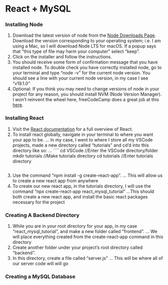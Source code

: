 # React + MySQL

### Installing Node

1. Download the latest version of node from the [Node Downloads Page](https://nodejs.org/en/download). Download the version corresponding to your operating system; i.e. I am using a Mac, so I will download Node LTS for macOS. If a popup says that “this type of file may harm your computer” select “keep”.
2. Click on the installer and follow the instructions.
3. You should receive some form of confirmation message that you have installed node. To double check you have correctly installed node, go to your terminal and type “node -v” for the current node version. You should see a line with your current node version, in my case I see “v19.1.0”
4. Optional: If you think you may need to change versions of node in your project for any reason, you should install NVM (Node Version Manager). I won’t reinvent the wheel here, freeCodeCamp does a great job at this [here](https://www.freecodecamp.org/news/node-version-manager-nvm-install-guide/). 

### Installing React

1. Visit the [React documentation](https://react.dev/) for a full overview of React.
2. To install react globally, navigate in your terminal to where you want your app to be.
... In my case, I went to where I store all my VSCode projects, made a new directory called “tutorials” and cd’d into this directory like so:
... ````
    cd VSCode //Enter the VSCode directory/folder
    mkdir tutorials //Make tutorials directory
    cd tutorials //Enter tutorials directory
   ```
3. Use the command “npm install -g create-react-app”. 
... This will allow us to create a new react app from anywhere
4. To create our new react app, in the tutorials directory, I will use the command “npx create-react-app react_mysql_tutorial”
...This should both create a new react app, and install the basic react packages necessary for the project

### Creating A Backend Directory

1. While you are in your root directory for your app, in my case “react_mysql_tutorial”, and make a new folder called “frontend”. 
... We will place everything created from the create-react-app command in this directory
2. Create another folder under your project’s root directory called “backend”. 
3. In this directory, create a file called “server.js”
... This will be where all of our server code will will go

### Creating a MySQL Database




